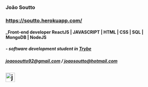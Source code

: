 ### João Soutto
### https://soutto.herokuapp.com/
#### _Front-end developer ReactJS | JAVASCRIPT | HTML | CSS | SQL | MongoDB | NodeJS
##### - software development student in [Trybe](https://www.betrybe.com/)
##### joaosoutto92@gmail.com / joaosoutto@hotmail.com
<a href="https://linkedin.com/in/joaosoutto" target="blank"><img align="center" src="https://cdn.jsdelivr.net/npm/simple-icons@3.0.1/icons/linkedin.svg" alt="joaosoutto" height="30" width="30" /></a>
---















